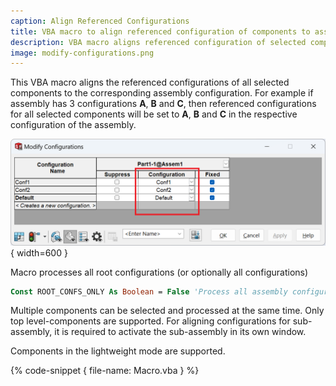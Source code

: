 ```yaml
---
caption: Align Referenced Configurations
title: VBA macro to align referenced configuration of components to assembly configurations
description: VBA macro aligns referenced configuration of selected components in the SOLIDWORKS assembly to the corresponding assembly configurations
image: modify-configurations.png
---
```


This VBA macro aligns the referenced configurations of all selected components to the corresponding assembly configuration. For example if assembly has 3 configurations **A**, **B** and **C**, then referenced configurations for all selected components will be set to **A**, **B** and **C** in the respective configuration of the assembly.

![Modify component configurations](modify-configurations.png){ width=600 }

Macro processes all root configurations (or optionally all configurations)

~~~ vb
Const ROOT_CONFS_ONLY As Boolean = False 'Process all assembly configurations
~~~

Multiple components can be selected and processed at the same time. Only top level-components are supported. For aligning configurations for sub-assembly, it is required to activate the sub-assembly in its own window.

Components in the lightweight mode are supported.

{% code-snippet { file-name: Macro.vba } %}